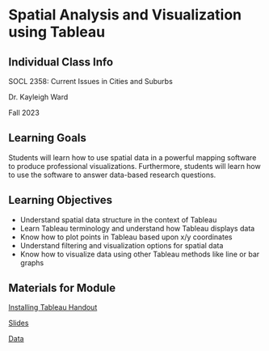 <h1>Spatial Analysis and Visualization using Tableau</h1>

<h2>Individual Class Info</h2>

SOCL 2358: Current Issues in Cities and Suburbs

Dr. Kayleigh Ward

Fall 2023

<h2>Learning Goals</h2>

Students will learn how to use spatial data in a powerful mapping software to produce professional visualizations. Furthermore, students will learn how to use the software to answer data-based research questions. 

<h2>Learning Objectives</h2>

* Understand spatial data structure in the context of Tableau
* Learn Tableau terminology and understand how Tableau displays data
* Know how to plot points in Tableau based upon x/y coordinates
* Understand filtering and visualization options for spatial data
* Know how to visualize data using other Tableau methods like line or bar graphs

<h2>Materials for Module</h2>

[Installing Tableau Handout](https://github.com/NULabNortheastern/digitalassignmentshowcase/blob/master/data-visualization/fa23-ward-socl2358-tableau/handout-installing-tableau.pdf)

[Slides](https://github.com/NULabNortheastern/digitalassignmentshowcase/blob/master/data-visualization/fa23-ward-socl2358-tableau/Ward%20Mapping_with_Tableau.pdf)

[Data](https://github.com/NULabNortheastern/digitalassignmentshowcase/tree/master/data-visualization/sp20-rabrenovic-socl2358-tableau/data)
